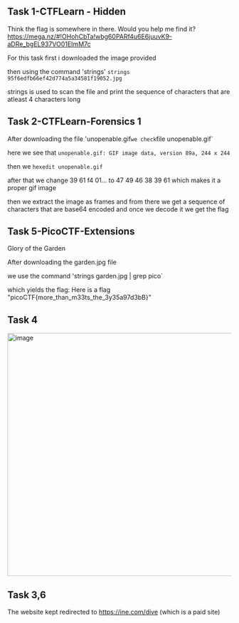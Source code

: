 ## Task 1-CTFLearn - Hidden
Think the flag is somewhere in there. Would you help me find it? https://mega.nz/#!OHohCbTa!wbg60PARf4u6E6juuvK9-aDRe_bgEL937VO01EImM7c

For this task first i downloaded the image provided

then using the command 'strings'
`strings 95f6edfb66ef42d774a5a34581f19052.jpg`

strings is used to scan the file and print the sequence of characters that are atleast 4 characters long


## Task 2-CTFLearn-Forensics 1

After downloading the file 'unopenable.gif`
we check `file unopenable.gif`

here we see that `unopenable.gif: GIF image data, version 89a, 244 x 244`

then we `hexedit unopenable.gif`

after that we change 39 61 f4 01... to 47 49 46 38 39 61 which makes it a proper gif image

then we extract the image as frames and from there we get a sequence of characters that are base64 encoded and once we decode it we get the flag

## Task 5-PicoCTF-Extensions
Glory of the Garden

After downloading the garden.jpg file 

we use the command 'strings garden.jpg | grep pico`

which yields the flag:
Here is a flag "picoCTF{more_than_m33ts_the_3y35a97d3bB}"

## Task 4
<img width="803" height="546" alt="image" src="https://github.com/user-attachments/assets/1fa4a876-1b50-45a2-a6ff-9f65aacec072" />

## Task 3,6 
The website kept redirected to https://ine.com/dive
(which is a paid site)
